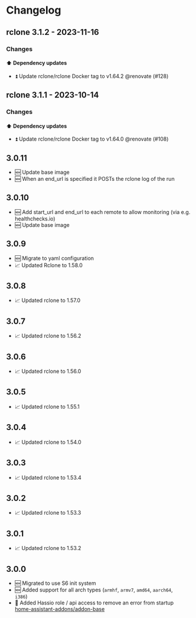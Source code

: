 # Changelog

## rclone 3.1.2 - 2023-11-16

### Changes

#### ⬆️ Dependency updates

- ⏫ Update rclone/rclone Docker tag to v1.64.2 @renovate (#128)

## rclone 3.1.1 - 2023-10-14

### Changes

#### ⬆️ Dependency updates

- ⏫ Update rclone/rclone Docker tag to v1.64.0 @renovate (#108)

## 3.0.11

- 🆕 Update base image
- 🆕 When an end_url is specified it POSTs the rclone log of the run

## 3.0.10

- 🆕 Add start_url and end_url to each remote to allow monitoring (via e.g.   
  healthchecks.io)
- 🆕 Update base image

## 3.0.9

- 🆕 Migrate to yaml configuration
- 📈 Updated Rclone to 1.58.0

## 3.0.8

- 📈 Updated rclone to 1.57.0

## 3.0.7

- 📈 Updated rclone to 1.56.2

## 3.0.6

- 📈 Updated rclone to 1.56.0

## 3.0.5

- 📈 Updated rclone to 1.55.1

## 3.0.4

- 📈 Updated rclone to 1.54.0

## 3.0.3

- 📈 Updated rclone to 1.53.4

## 3.0.2

- 📈 Updated rclone to 1.53.3

## 3.0.1

- 📈 Updated rclone to 1.53.2

## 3.0.0

- 🆕 Migrated to use S6 init system
- 🆕 Added support for all arch types (`armhf`, `armv7`, `amd64`, `aarch64`,   
  `i386`)
- 🐞 Added Hassio role / api access to remove an error from startup   
  [home-assistant-addons/addon-base](https://github.com/home-assistant-addons/addon-base/issues/41)
